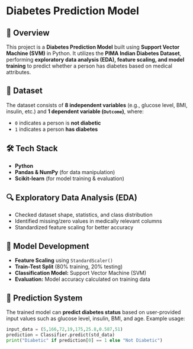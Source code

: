# Diabetes Prediction Model  

## 📌 Overview  
This project is a **Diabetes Prediction Model** built using **Support Vector Machine (SVM)** in Python. It utilizes the **PIMA Indian Diabetes Dataset**, performing **exploratory data analysis (EDA), feature scaling, and model training** to predict whether a person has diabetes based on medical attributes.  

## 📂 Dataset  
The dataset consists of **8 independent variables** (e.g., glucose level, BMI, insulin, etc.) and **1 dependent variable (`Outcome`)**, where:  
- `0` indicates a person is **not diabetic**  
- `1` indicates a person **has diabetes**  

## 🛠 Tech Stack  
- **Python**  
- **Pandas & NumPy** (for data manipulation)  
- **Scikit-learn** (for model training & evaluation)  

## 🔍 Exploratory Data Analysis (EDA)  
- Checked dataset shape, statistics, and class distribution  
- Identified missing/zero values in medically relevant columns  
- Standardized feature scaling for better accuracy  

## 🚀 Model Development  
- **Feature Scaling** using `StandardScaler()`  
- **Train-Test Split** (80% training, 20% testing)  
- **Classification Model:** Support Vector Machine (SVM)  
- **Evaluation:** Model accuracy calculated on training data  

## 🎯 Prediction System  
The trained model can **predict diabetes status** based on user-provided input values such as glucose level, insulin, BMI, and age. Example usage:  
```python
input_data = (5,166,72,19,175,25.8,0.587,51)  
prediction = Classifier.predict(std_data)  
print("Diabetic" if prediction[0] == 1 else "Not Diabetic")  

